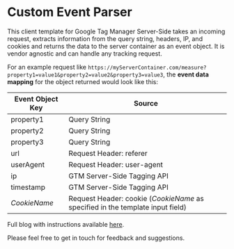 # Custom Event Parser

This client template for Google Tag Manager Server-Side takes an incoming request, extracts information from the query string, headers, IP, and cookies and returns the data to the server container as an event object. It is vendor agnostic and can handle any tracking request.

For an example request like `https://myServerContainer.com/measure?property1=value1&property2=value2&property3=value3`, the **event data mapping** for the object returned would look like this:

Event Object Key | Source
--- | ---
property1 | Query String 
property2 | Query String
property3 | Query String
url | Request Header: referer
userAgent | Request Header: user-agent
ip | GTM Server-Side Tagging API
timestamp | GTM Server-Side Tagging API
*CookieName* | Request Header: cookie (*CookieName* as specified in the template input field)

Full blog with instructions available [here](https://nhinternesch.medium.com/google-tag-manager-server-side-parsing-event-data-from-any-custom-vendor-request-4d2ea7f25991). 

Please feel free to get in touch for feedback and suggestions. 
